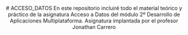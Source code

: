 <center>
# ACCESO_DATOS
En este repositorio incluiré todo el material teórico y práctico de la asignatura Acceso a Datos del módulo 2º Desarrollo de Aplicaciones Multiplataforma. Asignatura implantada por el profesor Jonathan Carrero
 
<center>